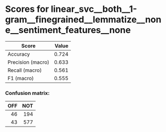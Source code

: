 # Scores for linear_svc__both__1-gram__finegrained__lemmatize__none__sentiment_features__none
|      Score      |Value|
|-----------------|----:|
|Accuracy         |0.724|
|Precision (macro)|0.633|
|Recall (macro)   |0.561|
|F1 (macro)       |0.555|

### Confusion matrix:
|OFF|NOT|
|--:|--:|
| 46|194|
| 43|577|
